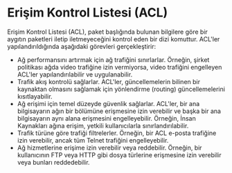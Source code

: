 # Erişim Kontrol Listesi (ACL)

Erişim Kontrol Listesi (ACL), paket başlığında bulunan bilgilere göre bir aygıtın paketleri iletip iletmeyeceğini kontrol eden bir dizi komuttur. ACL'ler yapılandırıldığında aşağıdaki görevleri gerçekleştirir:

- Ağ performansını artırmak için ağ trafiğini sınırlarlar. Örneğin, şirket politikası ağda video trafiğine izin vermiyorsa, video trafiğini engelleyen ACL'ler yapılandırılabilir ve uygulanabilir.
- Trafik akış kontrolü sağlarlar. ACL'ler, güncellemelerin bilinen bir kaynaktan olmasını sağlamak için yönlendirme (routing) güncellemelerini kısıtlayabilir.
- Ağ erişimi için temel düzeyde güvenlik sağlarlar. ACL'ler, bir ana bilgisayarın ağın bir bölümüne erişmesine izin verebilir ve başka bir ana bilgisayarın aynı alana erişmesini engelleyebilir. Örneğin, İnsan Kaynakları ağına erişim, yetkili kullanıcılarla sınırlandırılabilir.
- Trafik türüne göre trafiği filtrelerler. Örneğin, bir ACL e-posta trafiğine izin verebilir, ancak tüm Telnet trafiğini engelleyebilir.
- Ağ hizmetlerine erişime izin verebilir veya reddebilir. Örneğin, bir kullanıcının FTP veya HTTP gibi dosya türlerine erişmesine izin verebilir veya bunları reddedebilir.

